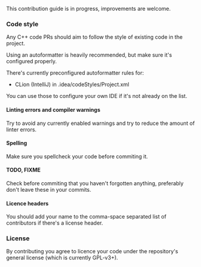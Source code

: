 This contribution guide is in progress, improvements are welcome.

### Code style

Any C++ code PRs should aim to follow the style of existing code in the project. 

Using an autoformatter is heavily recommended, but make sure it's configured properly. 

There's currently preconfigured autoformatter rules for: 

  * CLion (IntelliJ) in .idea/codeStyles/Project.xml
  
You can use those to configure your own IDE if it's not already on the list.

#### Linting errors and compiler warnings

Try to avoid any currently enabled warnings and try to reduce the amount of linter errors.

#### Spelling

Make sure you spellcheck your code before commiting it.

#### TODO, FIXME

Check before commiting that you haven't forgotten anything, preferably don't leave these in your commits.

#### Licence headers

You should add your name to the comma-space separated list of contributors if there's a license header.

### License

By contributing you agree to licence your code under the repository's general license (which is currently GPL-v3+).
